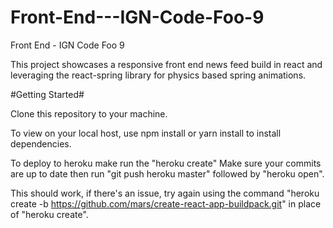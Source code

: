 # Front-End---IGN-Code-Foo-9

Front End - IGN Code Foo 9

This project showcases a responsive front end news feed build in react and leveraging the react-spring library for physics based spring animations.

#Getting Started#

Clone this repository to your machine.

To view on your local host, use npm install or yarn install to install dependencies.

To deploy to heroku make run the "heroku create"
Make sure your commits are up to date
then run "git push heroku master"
followed by "heroku open".

This should work, if there's an issue,
try again using the command "heroku create -b https://github.com/mars/create-react-app-buildpack.git" in place of "heroku create".
